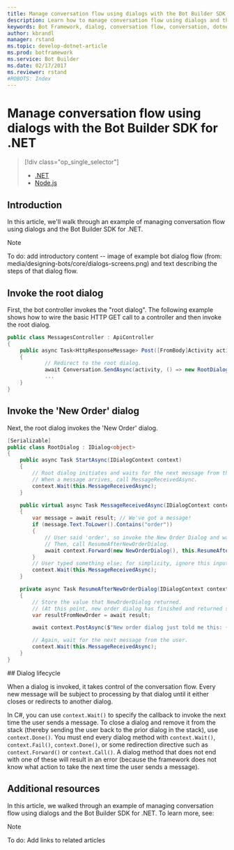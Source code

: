 ```yaml
---
title: Manage conversation flow using dialogs with the Bot Builder SDK for .NET | Microsoft Docs
description: Learn how to manage conversation flow using dialogs and the Bot Builder SDK for .NET.
keywords: Bot Framework, dialog, conversation flow, conversation, dotnet, .NET, Bot Builder, SDK
author: kbrandl
manager: rstand
ms.topic: develop-dotnet-article
ms.prod: botframework
ms.service: Bot Builder
ms.date: 02/17/2017
ms.reviewer: rstand
#ROBOTS: Index
---
```

# Manage conversation flow using dialogs with the Bot Builder SDK for .NET
> [!div class="op_single_selector"]
> * [.NET](bot-framework-dotnet-howto-manage-conversation-flow.md)
> * [Node.js](bot-framework-nodejs-howto-manage-conversation-flow.md)
>

## Introduction

In this article, we'll walk through an example of managing conversation flow using dialogs and the Bot Builder SDK for .NET. 

> [!NOTE]
> To do: add introductory content -- image of example bot dialog flow (from: media/designing-bots/core/dialogs-screens.png) 
> and text describing the steps of that dialog flow.

## Invoke the root dialog

First, the bot controller invokes the "root dialog". 
The following example shows how to wire the basic HTTP GET call to a controller and then invoke the root dialog. 

```cs
public class MessagesController : ApiController
{
    public async Task<HttpResponseMessage> Post([FromBody]Activity activity)
    {
            // Redirect to the root dialog.
            await Conversation.SendAsync(activity, () => new RootDialog()); 
            ...
    }
}
```

## Invoke the 'New Order' dialog

Next, the root dialog invokes the 'New Order' dialog. 

```cs
[Serializable]
public class RootDialog : IDialog<object>
{
    public async Task StartAsync(IDialogContext context)
    {
        // Root dialog initiates and waits for the next message from the user. 
        // When a message arrives, call MessageReceivedAsync.
        context.Wait(this.MessageReceivedAsync); 
    }

    public virtual async Task MessageReceivedAsync(IDialogContext context, IAwaitable<IMessageActivity> result)
    {
        var message = await result; // We've got a message!
        if (message.Text.ToLower().Contains("order"))
        {
            // User said 'order', so invoke the New Order Dialog and wait for it to finish.
            // Then, call ResumeAfterNewOrderDialog.
            await context.Forward(new NewOrderDialog(), this.ResumeAfterNewOrderDialog, message, CancellationToken.None);
        }
        // User typed something else; for simplicity, ignore this input and wait for the next message.
        context.Wait(this.MessageReceivedAsync);
    }

    private async Task ResumeAfterNewOrderDialog(IDialogContext context, IAwaitable<string> result)
    {
        // Store the value that NewOrderDialog returned. 
        // (At this point, new order dialog has finished and returned some value to use within the root dialog.)
        var resultFromNewOrder = await result;

        await context.PostAsync($"New order dialog just told me this: {resultFromNewOrder}");

        // Again, wait for the next message from the user.
        context.Wait(this.MessageReceivedAsync);
    }
}
```

##<a id="dialog-lifecycle"></a> Dialog lifecycle

When a dialog is invoked, it takes control of the conversation flow. 
Every new message will be subject to processing by that dialog until it either closes or redirects to another dialog. 

In C#, you can use `context.Wait()` to specify the callback to invoke the next time the user sends a message. 
To close a dialog and remove it from the stack (thereby sending the user back to the prior dialog in the stack), use `context.Done()`. 
You must end every dialog method with `context.Wait()`, `context.Fail()`, `context.Done()`, 
or some redirection directive such as `context.Forward()` or `context.Call()`. 
A dialog method that does not end with one of these will result in an error 
(because the framework does not know what action to take the next time the user sends a message).

## Additional resources

In this article, we walked through an example of managing conversation flow using dialogs and the Bot Builder SDK for .NET. 
To learn more, see:

> [!NOTE]
> To do: Add links to related articles


